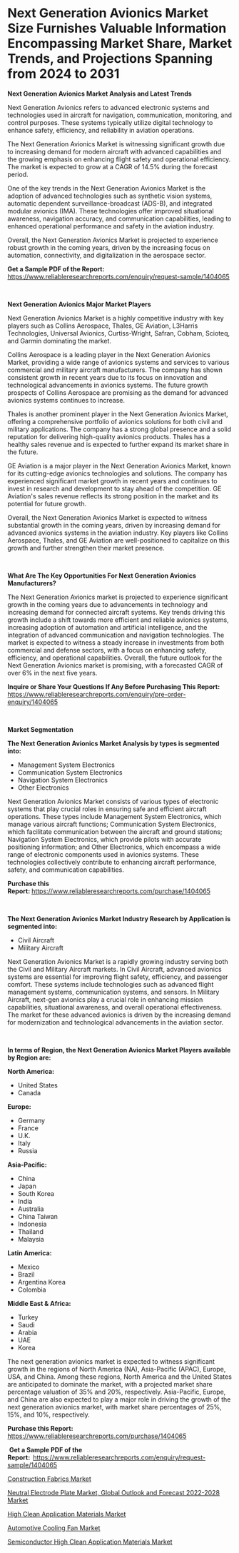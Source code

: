 <p><h1>Next Generation Avionics Market Size Furnishes Valuable Information Encompassing Market Share, Market Trends, and Projections Spanning from 2024 to 2031</h1></p><p><strong>Next Generation Avionics Market Analysis and Latest Trends</strong></p>
<p><p>Next Generation Avionics refers to advanced electronic systems and technologies used in aircraft for navigation, communication, monitoring, and control purposes. These systems typically utilize digital technology to enhance safety, efficiency, and reliability in aviation operations.</p><p>The Next Generation Avionics Market is witnessing significant growth due to increasing demand for modern aircraft with advanced capabilities and the growing emphasis on enhancing flight safety and operational efficiency. The market is expected to grow at a CAGR of 14.5% during the forecast period.</p><p>One of the key trends in the Next Generation Avionics Market is the adoption of advanced technologies such as synthetic vision systems, automatic dependent surveillance-broadcast (ADS-B), and integrated modular avionics (IMA). These technologies offer improved situational awareness, navigation accuracy, and communication capabilities, leading to enhanced operational performance and safety in the aviation industry.</p><p>Overall, the Next Generation Avionics Market is projected to experience robust growth in the coming years, driven by the increasing focus on automation, connectivity, and digitalization in the aerospace sector.</p></p>
<p><strong>Get a Sample PDF of the Report:&nbsp;</strong> <a href="https://www.reliableresearchreports.com/enquiry/request-sample/1404065">https://www.reliableresearchreports.com/enquiry/request-sample/1404065</a></p>
<p>&nbsp;</p>
<p><strong>Next Generation Avionics Major Market Players</strong></p>
<p><p>Next Generation Avionics Market is a highly competitive industry with key players such as Collins Aerospace, Thales, GE Aviation, L3Harris Technologies, Universal Avionics, Curtiss-Wright, Safran, Cobham, Scioteq, and Garmin dominating the market.</p><p>Collins Aerospace is a leading player in the Next Generation Avionics Market, providing a wide range of avionics systems and services to various commercial and military aircraft manufacturers. The company has shown consistent growth in recent years due to its focus on innovation and technological advancements in avionics systems. The future growth prospects of Collins Aerospace are promising as the demand for advanced avionics systems continues to increase.</p><p>Thales is another prominent player in the Next Generation Avionics Market, offering a comprehensive portfolio of avionics solutions for both civil and military applications. The company has a strong global presence and a solid reputation for delivering high-quality avionics products. Thales has a healthy sales revenue and is expected to further expand its market share in the future.</p><p>GE Aviation is a major player in the Next Generation Avionics Market, known for its cutting-edge avionics technologies and solutions. The company has experienced significant market growth in recent years and continues to invest in research and development to stay ahead of the competition. GE Aviation's sales revenue reflects its strong position in the market and its potential for future growth.</p><p>Overall, the Next Generation Avionics Market is expected to witness substantial growth in the coming years, driven by increasing demand for advanced avionics systems in the aviation industry. Key players like Collins Aerospace, Thales, and GE Aviation are well-positioned to capitalize on this growth and further strengthen their market presence.</p></p>
<p>&nbsp;</p>
<p><strong>What Are The Key Opportunities For Next Generation Avionics Manufacturers?</strong></p>
<p><p>The Next Generation Avionics market is projected to experience significant growth in the coming years due to advancements in technology and increasing demand for connected aircraft systems. Key trends driving this growth include a shift towards more efficient and reliable avionics systems, increasing adoption of automation and artificial intelligence, and the integration of advanced communication and navigation technologies. The market is expected to witness a steady increase in investments from both commercial and defense sectors, with a focus on enhancing safety, efficiency, and operational capabilities. Overall, the future outlook for the Next Generation Avionics market is promising, with a forecasted CAGR of over 6% in the next five years.</p></p>
<p><strong>Inquire or Share Your Questions If Any Before Purchasing This Report:</strong> <a href="https://www.reliableresearchreports.com/enquiry/pre-order-enquiry/1404065">https://www.reliableresearchreports.com/enquiry/pre-order-enquiry/1404065</a></p>
<p>&nbsp;</p>
<p><strong>Market Segmentation</strong></p>
<p><strong>The Next Generation Avionics Market Analysis by types is segmented into:</strong></p>
<p><ul><li>Management System Electronics</li><li>Communication System Electronics</li><li>Navigation System Electronics</li><li>Other Electronics</li></ul></p>
<p><p>Next Generation Avionics Market consists of various types of electronic systems that play crucial roles in ensuring safe and efficient aircraft operations. These types include Management System Electronics, which manage various aircraft functions; Communication System Electronics, which facilitate communication between the aircraft and ground stations; Navigation System Electronics, which provide pilots with accurate positioning information; and Other Electronics, which encompass a wide range of electronic components used in avionics systems. These technologies collectively contribute to enhancing aircraft performance, safety, and communication capabilities.</p></p>
<p><strong>Purchase this Report:&nbsp;</strong><a href="https://www.reliableresearchreports.com/purchase/1404065">https://www.reliableresearchreports.com/purchase/1404065</a></p>
<p>&nbsp;</p>
<p><strong>The Next Generation Avionics Market Industry Research by Application is segmented into:</strong></p>
<p><ul><li>Civil Aircraft</li><li>Military Aircraft</li></ul></p>
<p><p>Next Generation Avionics Market is a rapidly growing industry serving both the Civil and Military Aircraft markets. In Civil Aircraft, advanced avionics systems are essential for improving flight safety, efficiency, and passenger comfort. These systems include technologies such as advanced flight management systems, communication systems, and sensors. In Military Aircraft, next-gen avionics play a crucial role in enhancing mission capabilities, situational awareness, and overall operational effectiveness. The market for these advanced avionics is driven by the increasing demand for modernization and technological advancements in the aviation sector.</p></p>
<p>&nbsp;</p>
<p><strong>In terms of Region, the Next Generation Avionics Market Players available by Region are:</strong></p>
<p>
    <p> <strong> North America: </strong>
        <ul>
            <li>United States</li>
            <li>Canada</li>
        </ul>
        </p> 
    <p> <strong> Europe: </strong>
        <ul>
            <li>Germany</li>
            <li>France</li>
            <li>U.K.</li>
            <li>Italy</li>
            <li>Russia</li>
        </ul>
        </p> 
    <p> <strong> Asia-Pacific: </strong>
        <ul>
            <li>China</li>
            <li>Japan</li>
            <li>South Korea</li>
            <li>India</li>
            <li>Australia</li>
            <li>China Taiwan</li>
            <li>Indonesia</li>
            <li>Thailand</li>
            <li>Malaysia</li>
        </ul>
        </p> 
    <p> <strong> Latin America: </strong>
        <ul>
            <li>Mexico</li>
            <li>Brazil</li>
            <li>Argentina Korea</li>
            <li>Colombia</li>
        </ul>
        </p> 
    <p> <strong> Middle East & Africa: </strong>
        <ul>
            <li>Turkey</li>
            <li>Saudi</li>
            <li>Arabia</li>
            <li>UAE</li>
            <li>Korea</li>
        </ul>
    </p>
    </p>
<p><p>The next generation avionics market is expected to witness significant growth in the regions of North America (NA), Asia-Pacific (APAC), Europe, USA, and China. Among these regions, North America and the United States are anticipated to dominate the market, with a projected market share percentage valuation of 35% and 20%, respectively. Asia-Pacific, Europe, and China are also expected to play a major role in driving the growth of the next generation avionics market, with market share percentages of 25%, 15%, and 10%, respectively.</p></p>
<p><strong>Purchase this Report: </strong><a href="https://www.reliableresearchreports.com/purchase/1404065">https://www.reliableresearchreports.com/purchase/1404065</a></p>
<p>&nbsp;<strong>Get a Sample PDF of the Report:&nbsp;&nbsp;</strong><a href="https://www.reliableresearchreports.com/enquiry/request-sample/1404065">https://www.reliableresearchreports.com/enquiry/request-sample/1404065</a></p>
<p><strong></strong></p>
<p><p><a href="https://view.publitas.com/reportprime-1/construction-fabrics-market-size-global-industry-overview-market-segmentation-and-forecast-2024-to-2031/">Construction Fabrics Market</a></p><p><a href="https://zircon-bluebell-299.notion.site/Neutral-Electrode-Plate-Market-Global-Outlook-and-Forecast-2022-2028-Market-Analysis-and-Market-Siz-b53a94b8dc224dda9b5670ded679bb79">Neutral Electrode Plate Market, Global Outlook and Forecast 2022-2028 Market</a></p><p><a href="https://github.com/okotobwrhuteie/Market-Research-Report-List-1/blob/main/high-clean-application-materials-market.md">High Clean Application Materials Market</a></p><p><a href="https://view.publitas.com/reportprime-1/global-automotive-cooling-fan-market-by-types-applications-and-major-players-with-regional-growth-rate-analysis-and-development-situation-from-2024-to-2031/">Automotive Cooling Fan Market</a></p><p><a href="https://github.com/ashepherd82/Market-Research-Report-List-3/blob/main/semiconductor-high-clean-application-materials-market.md">Semiconductor High Clean Application Materials Market</a></p></p>